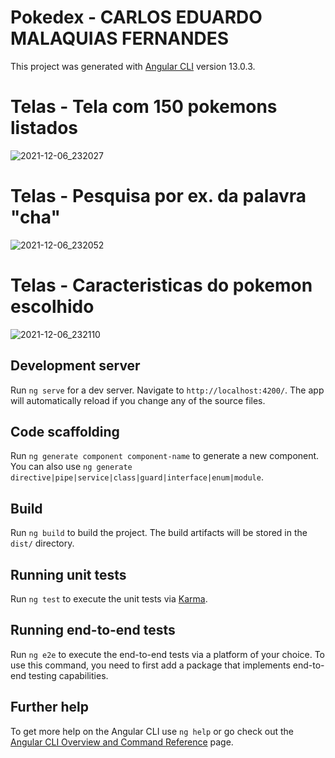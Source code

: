 # Pokedex - CARLOS EDUARDO MALAQUIAS FERNANDES

This project was generated with [Angular CLI](https://github.com/angular/angular-cli) version 13.0.3.

# Telas - Tela com 150 pokemons listados

![2021-12-06_232027](https://user-images.githubusercontent.com/93654887/144954523-784f7874-38f9-4697-bf2d-b67f32e53e16.jpg)

# Telas - Pesquisa por ex. da palavra "cha"
![2021-12-06_232052](https://user-images.githubusercontent.com/93654887/144954641-0bbbb133-d391-4f69-a3e5-1f40a48b36d1.jpg)

# Telas - Caracteristicas do pokemon escolhido
![2021-12-06_232110](https://user-images.githubusercontent.com/93654887/144954730-e2941ed0-97a9-4160-b584-b6d61787360d.jpg)



## Development server

Run `ng serve` for a dev server. Navigate to `http://localhost:4200/`. The app will automatically reload if you change any of the source files.

## Code scaffolding

Run `ng generate component component-name` to generate a new component. You can also use `ng generate directive|pipe|service|class|guard|interface|enum|module`.

## Build

Run `ng build` to build the project. The build artifacts will be stored in the `dist/` directory.

## Running unit tests

Run `ng test` to execute the unit tests via [Karma](https://karma-runner.github.io).

## Running end-to-end tests

Run `ng e2e` to execute the end-to-end tests via a platform of your choice. To use this command, you need to first add a package that implements end-to-end testing capabilities.

## Further help

To get more help on the Angular CLI use `ng help` or go check out the [Angular CLI Overview and Command Reference](https://angular.io/cli) page.
